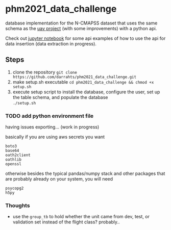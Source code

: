 # phm2021_data_challenge

database implementation for the N-CMAPSS dataset that uses the same schema as the [uav project](https://github.com/darrahts/uavTestbed) (with some improvements) with a python api. 

Check out [jupyter notebook](https://github.com/darrahts/phm2021_data_challenge/blob/main/notebooks/database_api_ncmapss.ipynb) for some api examples of how to use the api for data insertion (data extraction in progress).

## Steps  
1. clone the repository  `git clone https://github.com/darrahts/phm2021_data_challenge.git`  
2. make setup.sh executable `cd phm2021_data_challenge && chmod +x setup.sh`  
3. execute setup script to install the database, configure the user, set up the table schema, and populate the database  
`./setup.sh`  

### TODO add python environment file  
having issues exporting... (work in progress)  

basically if you are using aws secrets  you want
```
boto3  
base64  
oath2client  
oathlib  
openssl  
```

otherwise besides the typical pandas/numpy stack and other packages that are probably already on your system, you will need  
```
psycopg2
h5py
```


### Thoughts  
- use the `group_tb` to hold whether the unit came from dev, test, or validation set instead of the flight class? probably..
